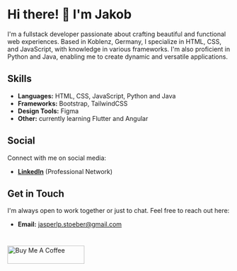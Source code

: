 # Hi there! 👋 I'm **Jakob**

I'm a fullstack developer passionate about crafting beautiful and functional web experiences. Based in Koblenz, Germany, I specialize in HTML, CSS, and JavaScript, with knowledge in various frameworks. I'm also proficient in Python and Java, enabling me to create dynamic and versatile applications.

## Skills

- **Languages:** HTML, CSS, JavaScript, Python and Java
- **Frameworks:** Bootstrap, TailwindCSS
- **Design Tools:** Figma
- **Other:** currently learning Flutter and Angular
  
## Social

Connect with me on social media:

- **[LinkedIn](https://www.linkedin.com/in/jakob-stöber/)** (Professional Network)

## Get in Touch

I'm always open to work together or just to chat. Feel free to reach out here:

- **Email:** [jasperlp.stoeber@gmail.com](mailto:jasperlp.stoeber@gmail.com)

#
<a href="https://www.buymeacoffee.com/jasperlpstc" target="_blank"><img src="https://cdn.buymeacoffee.com/buttons/default-orange.png" alt="Buy Me A Coffee" height="41" width="174"></a>
